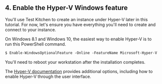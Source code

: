 ## 4. Enable the Hyper-V Windows feature

You'll use Test Kitchen to create an instance under Hyper-V later in this tutorial. For now, let's ensure you have everything you'll need to create and connect to your instance.

On Windows 8.1 and Windows 10, the easiest way to enable Hyper-V is to run this PowerShell command.

```ps
$ Enable-WindowsOptionalFeature -Online -FeatureName Microsoft-Hyper-V -All
```

You'll need to reboot your workstation after the installation completes.

The [Hyper-V documentation](https://technet.microsoft.com/en-us/library/hh846766.aspx#BKMK_Step1) provides additional options, including how to enable Hyper-V through the user interface.

